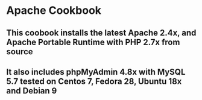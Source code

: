 # Apache Cookbook 

## This coobook installs the latest Apache 2.4x, and Apache Portable Runtime with PHP 2.7x from source

## It also includes phpMyAdmin 4.8x with MySQL 5.7 tested on Centos 7, Fedora 28, Ubuntu 18x and Debian 9 
